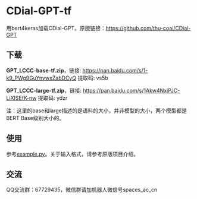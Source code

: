 # CDial-GPT-tf
用bert4keras加载CDial-GPT。原版链接：https://github.com/thu-coai/CDial-GPT

## 下载

**GPT_LCCC-base-tf.zip**，链接: https://pan.baidu.com/s/1-k9_PWg9GuYnywxZabDCyQ 提取码: vs5b

**GPT_LCCC-large-tf.zip**，链接: https://pan.baidu.com/s/1Akw4NxjPJC-LiXISEfK-nw 提取码: ydzr

注：这里的base和large描述的是语料的大小，并非模型的大小，两个模型都是BERT Base级别大小的。

## 使用

参考[example.py](https://github.com/bojone/CDial-GPT-tf/blob/master/example.py)。关于输入格式，请参考原版项目介绍。

## 交流

QQ交流群：67729435，微信群请加机器人微信号spaces_ac_cn
